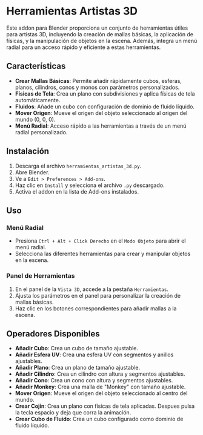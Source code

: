 # Herramientas Artistas 3D

Este addon para Blender proporciona un conjunto de herramientas útiles para artistas 3D, incluyendo la creación de mallas básicas, la aplicación de físicas, y la manipulación de objetos en la escena. Además, integra un menú radial para un acceso rápido y eficiente a estas herramientas.

## Características

- **Crear Mallas Básicas**: Permite añadir rápidamente cubos, esferas, planos, cilindros, conos y monos con parámetros personalizados.
- **Físicas de Tela**: Crea un plano con subdivisiones y aplica físicas de tela automáticamente.
- **Fluidos**: Añade un cubo con configuración de dominio de fluido líquido.
- **Mover Origen**: Mueve el origen del objeto seleccionado al origen del mundo (0, 0, 0).
- **Menú Radial**: Acceso rápido a las herramientas a través de un menú radial personalizado.

## Instalación

1. Descarga el archivo `herramientas_artistas_3d.py`.
2. Abre Blender.
3. Ve a `Edit > Preferences > Add-ons`.
4. Haz clic en `Install` y selecciona el archivo `.py` descargado.
5. Activa el addon en la lista de Add-ons instalados.

## Uso

### Menú Radial

- Presiona `Ctrl + Alt + Click Derecho` en el `Modo Objeto` para abrir el menú radial.
- Selecciona las diferentes herramientas para crear y manipular objetos en la escena.

### Panel de Herramientas

1. En el panel de la `Vista 3D`, accede a la pestaña `Herramientas`.
2. Ajusta los parámetros en el panel para personalizar la creación de mallas básicas.
3. Haz clic en los botones correspondientes para añadir mallas a la escena.

## Operadores Disponibles

- **Añadir Cubo**: Crea un cubo de tamaño ajustable.
- **Añadir Esfera UV**: Crea una esfera UV con segmentos y anillos ajustables.
- **Añadir Plano**: Crea un plano de tamaño ajustable.
- **Añadir Cilindro**: Crea un cilindro con altura y segmentos ajustables.
- **Añadir Cono**: Crea un cono con altura y segmentos ajustables.
- **Añadir Monkey**: Crea una malla de "Monkey" con tamaño ajustable.
- **Mover Origen**: Mueve el origen del objeto seleccionado al centro del mundo.
- **Crear Cojín**: Crea un plano con físicas de tela aplicadas. Despues pulsa la tecla espacio y deja que corra la animación.
- **Crear Cubo de Fluido**: Crea un cubo configurado como dominio de fluido líquido.
